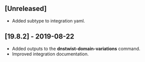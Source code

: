## [Unreleased]
- Added subtype to integration yaml.

## [19.8.2] - 2019-08-22
- Added outputs to the **dnstwist-domain-variations** command. 
- Improved integration documentation.